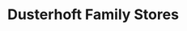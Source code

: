 ---
title: "Dusterhoft Family Stores"
url: /grand-forks/dusterhoft-family-stores-demers-avenue/
shop: Lebensmittel
---